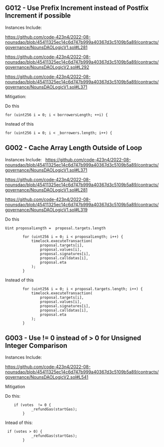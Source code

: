 

G012 - Use Prefix Increment instead of Postfix Increment if possible
---

Instances Include:

https://github.com/code-423n4/2022-08-nounsdao/blob/45411325ec14c6d747b999a40367d3c5109b5a89/contracts/governance/NounsDAOLogicV1.sol#L281

https://github.com/code-423n4/2022-08-nounsdao/blob/45411325ec14c6d747b999a40367d3c5109b5a89/contracts/governance/NounsDAOLogicV2.sol#L292

https://github.com/code-423n4/2022-08-nounsdao/blob/45411325ec14c6d747b999a40367d3c5109b5a89/contracts/governance/NounsDAOLogicV1.sol#L371


Mitigation:


Do this

```
for (uint256 i = 0; i < borrowersLength; ++i) {
```
Instead of this
```
for (uint256 i = 0; i < _borrowers.length; i++) {
```



G002 - Cache Array Length Outside of Loop
---


Instances Include:   https://github.com/code-423n4/2022-08-nounsdao/blob/45411325ec14c6d747b999a40367d3c5109b5a89/contracts/governance/NounsDAOLogicV1.sol#L371


https://github.com/code-423n4/2022-08-nounsdao/blob/45411325ec14c6d747b999a40367d3c5109b5a89/contracts/governance/NounsDAOLogicV1.sol#L281


https://github.com/code-423n4/2022-08-nounsdao/blob/45411325ec14c6d747b999a40367d3c5109b5a89/contracts/governance/NounsDAOLogicV1.sol#L319



Do this
```
Uint proposalLength =  proposal.targets.length

        for (uint256 i = 0; i < proposalLength; i++) {
            timelock.executeTransaction(
                proposal.targets[i],
                proposal.values[i],
                proposal.signatures[i],
                proposal.calldatas[i],
                proposal.eta
            );
        }

```
Instead of this 
```
        for (uint256 i = 0; i < proposal.targets.length; i++) {
            timelock.executeTransaction(
                proposal.targets[i],
                proposal.values[i],
                proposal.signatures[i],
                proposal.calldatas[i],
                proposal.eta
            );
        }

```





G003 - Use != 0 instead of > 0 for Unsigned Integer Comparison
---




Instances Include: 

https://github.com/code-423n4/2022-08-nounsdao/blob/45411325ec14c6d747b999a40367d3c5109b5a89/contracts/governance/NounsDAOLogicV2.sol#L541


Mitigation 

Do this:


```
    if (votes  != 0 {
            _refundGas(startGas);
        }
```

Intead of this:

```     
 if (votes > 0) {
            _refundGas(startGas);
        }

```
